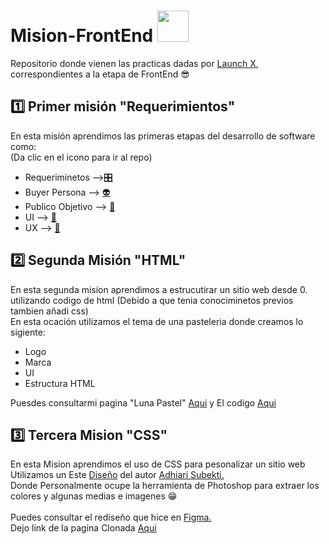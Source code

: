 # Mision-FrontEnd <img src= "https://media.giphy.com/media/3oKIPtjElfqwMOTbH2/giphy.gif" width="50" height="50" />
 Repositorio donde vienen las practicas dadas por [Launch X](https://github.com/LaunchX-InnovaccionVirtual), correspondientes a la etapa de FrontEnd 😎<br>
 
 ## 1️⃣ Primer misión "Requerimientos" 
 
 En esta misíón aprendimos las primeras etapas del desarrollo de software como: 
 <br>(Da clic en el icono para ir al repo)
 * Requeriminetos -->[🎛️](https://github.com/pakosanchez27/Mision-FrontEnd/tree/master/01%20-%20Abogabot/Requerimientos)
 * Buyer Persona --> [ 👽](https://github.com/pakosanchez27/Mision-FrontEnd/blob/master/01%20-%20Abogabot/BuyerPersona/BuyerPersona.md)
 * Publico Objetivo --> [🎯](https://github.com/pakosanchez27/Mision-FrontEnd/blob/master/01%20-%20Abogabot/PublicoObjetivo/PublicoObetivo.md)
 * UI --> [🎨](https://github.com/pakosanchez27/Mision-FrontEnd/blob/master/01%20-%20Abogabot/UI/UI.md)
 * UX --> [🦴](https://github.com/pakosanchez27/Mision-FrontEnd/tree/master/01%20-%20Abogabot/UX)

## 2️⃣ Segunda Misión "HTML"
  En esta segunda misíon aprendimos a estrucutirar un sitio web desde 0. <br>
  utilizando codigo de html (Debido a que tenia conociminetos previos tambien añadi css) <br>
  En esta ocación utilizamos el tema de una pasteleria donde creamos lo sigiente: 
  * Logo
  * Marca
  * UI
  * Estructura HTML <br>

Puesdes consultarmi pagina "Luna Pastel" [Aqui](https://lunapastel.netlify.app) y El codigo [Aqui](https://github.com/pakosanchez27/Mision-FrontEnd/tree/master/02%20-%20Pasteleria/Pasteleria)

## 3️⃣ Tercera Mision "CSS" 
En esta Mision aprendimos el uso de CSS para pesonalizar un sitio web 
Utilizamos un Este [Diseño](https://github.com/LaunchX-InnovaccionVirtual/FrontEnd-Mision/blob/main/03%20-%20CSS/practica/landingVacunación.png) del autor [Adhiari Subekti.](https://dribbble.com/Adhiari_is) <br>
Donde Personalmente ocupe la herramienta de Photoshop para extraer los colores y algunas medias e imagenes 😁 <br>
<br>
Puedes consultar el rediseño que hice en [Figma.](https://www.figma.com/file/D1KKhaYa8saTJE8JVVxrRG/Vacunacion?node-id=0%3A1) <br>
Dejo link de la pagina Clonada [Aqui](https://vaccination1.netlify.app)
  

